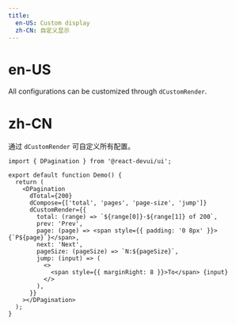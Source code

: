 ```yaml
---
title:
  en-US: Custom display
  zh-CN: 自定义显示
---
```


# en-US

All configurations can be customized through `dCustomRender`.

# zh-CN

通过 `dCustomRender` 可自定义所有配置。

```tsx
import { DPagination } from '@react-devui/ui';

export default function Demo() {
  return (
    <DPagination
      dTotal={200}
      dCompose={['total', 'pages', 'page-size', 'jump']}
      dCustomRender={{
        total: (range) => `${range[0]}-${range[1]} of 200`,
        prev: 'Prev',
        page: (page) => <span style={{ padding: '0 8px' }}>{`P${page}`}</span>,
        next: 'Next',
        pageSize: (pageSize) => `N:${pageSize}`,
        jump: (input) => (
          <>
            <span style={{ marginRight: 8 }}>To</span> {input}
          </>
        ),
      }}
    ></DPagination>
  );
}
```
